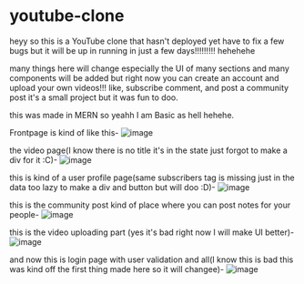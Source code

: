 
# youtube-clone
heyy so this is a YouTube clone that hasn't deployed yet have to fix a few bugs but it will be up in running in just a few days!!!!!!!!! hehehehe

many things here will change especially the UI of many sections and many components will be added
but right now you can create an account and upload your own videos!!! like, subscribe comment, and post a community post it's a small project but it was fun to doo.

this was made in MERN so yeahh I am Basic as hell hehehe.

Frontpage is kind of like this-
![image](https://github.com/AdityaBansal1402/youtube-clone/assets/98232752/06389c73-dfea-4b04-8b32-a2e9e14cb288)


the video page(I know there is no title it's in the state just forgot to make a div for it :C)-
![image](https://github.com/AdityaBansal1402/youtube-clone/assets/98232752/cfc4ddaa-8770-4f70-ae9f-ae655b87325e)


this is kind of a user profile page(same subscribers tag is missing just in the data too lazy to make a div and button but will doo :D)-
![image](https://github.com/AdityaBansal1402/youtube-clone/assets/98232752/c77916b4-d285-413a-81ed-af4089320ff1)



this is the community post kind of place where you can post notes for your people-
![image](https://github.com/AdityaBansal1402/youtube-clone/assets/98232752/ff201402-c604-471e-bca6-4c81710b791f)


this is the video uploading part (yes it's bad right now I will make UI better)-
![image](https://github.com/AdityaBansal1402/youtube-clone/assets/98232752/db557997-b3ff-46a8-8ac7-2b171b8810e9)


and now this is login page with user validation and all(I know this is bad this was kind off the first thing made here so it will changee)-
![image](https://github.com/AdityaBansal1402/youtube-clone/assets/98232752/8779f287-7454-4d3f-9def-26fb02648a4e)


